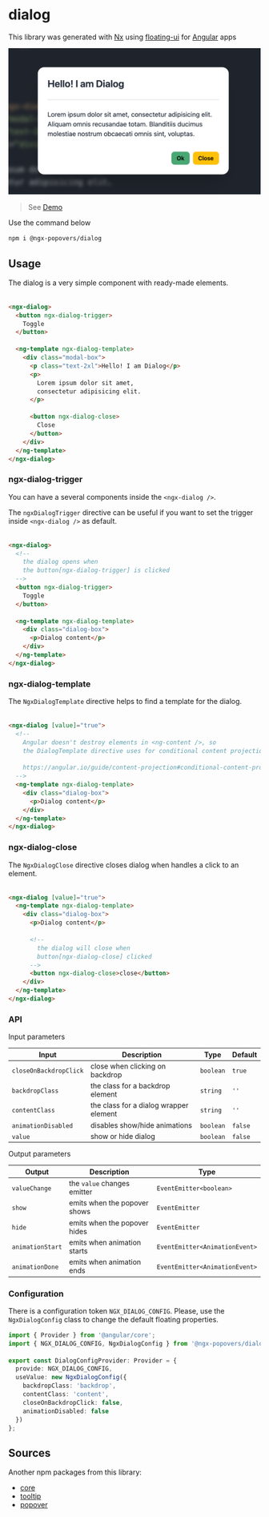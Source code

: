 # dialog

This library was generated with [Nx](https://nx.dev)
using [floating-ui](https://floating-ui.com/) for [Angular](https://angular.dev/) apps

<img src="https://raw.githubusercontent.com/al-march/ngx-popovers/main/packages/dialog/assets/preview.png" alt="dialog preview">

> See [Demo](https://ngx-popovers.vercel.app/dialog)

Use the command below

```bash
npm i @ngx-popovers/dialog
```

## Usage

The dialog is a very simple component with ready-made elements.

```html angular2html

<ngx-dialog>
  <button ngx-dialog-trigger>
    Toggle
  </button>

  <ng-template ngx-dialog-template>
    <div class="modal-box">
      <p class="text-2xl">Hello! I am Dialog</p>
      <p>
        Lorem ipsum dolor sit amet,
        consectetur adipisicing elit.
      </p>

      <button ngx-dialog-close>
        Close
      </button>
    </div>
  </ng-template>
</ngx-dialog>
```

### ngx-dialog-trigger

You can have a several components inside the `<ngx-dialog />`.

The `ngxDialogTrigger` directive can be useful
if you want to set the trigger inside `<ngx-dialog />` as default.

```html angular2html

<ngx-dialog>
  <!-- 
    the dialog opens when 
    the button[ngx-dialog-trigger] is clicked 
  -->
  <button ngx-dialog-trigger>
    Toggle
  </button>

  <ng-template ngx-dialog-template>
    <div class="dialog-box">
      <p>Dialog content</p>
    </div>
  </ng-template>
</ngx-dialog>
```

### ngx-dialog-template

The `NgxDialogTemplate` directive helps to find a template for the dialog.

```html angular2html

<ngx-dialog [value]="true">
  <!-- 
    Angular doesn't destroy elements in <ng-content />, so
    the DialogTemplate directive uses for conditional content projection.
    
    https://angular.io/guide/content-projection#conditional-content-projection
  -->
  <ng-template ngx-dialog-template>
    <div class="dialog-box">
      <p>Dialog content</p>
    </div>
  </ng-template>
</ngx-dialog>
```

### ngx-dialog-close

The `NgxDialogClose` directive closes dialog
when handles a click to an element.

```html angular2html

<ngx-dialog [value]="true">
  <ng-template ngx-dialog-template>
    <div class="dialog-box">
      <p>Dialog content</p>

      <!-- 
        the dialog will close when 
        button[ngx-dialog-close] clicked 
      -->
      <button ngx-dialog-close>close</button>
    </div>
  </ng-template>
</ngx-dialog>
```

### API

Input parameters

| Input                  | Description                            | Type      | Default |
|------------------------|----------------------------------------|-----------|---------|
| `closeOnBackdropClick` | close when clicking on backdrop        | `boolean` | `true`  |
| `backdropClass`        | the class for a backdrop element       | `string`  | `''`    |
| `contentClass`         | the class for a dialog wrapper element | `string`  | `''`    |
| `animationDisabled`    | disables show/hide animations          | `boolean` | `false` |
| `value`                | show or hide dialog                    | `boolean` | `false` |

Output parameters

| Output           | Description                  | Type                           |
|------------------|------------------------------|--------------------------------|
| `valueChange`    | the `value` changes emitter  | `EventEmitter<boolean>`        |
| `show`           | emits when the popover shows | `EventEmitter`                 |
| `hide`           | emits when the popover hides | `EventEmitter`                 |
| `animationStart` | emits when animation starts  | `EventEmitter<AnimationEvent>` |
| `animationDone`  | emits when animation ends    | `EventEmitter<AnimationEvent>` |

### Configuration

There is a configuration token `NGX_DIALOG_CONFIG`.
Please, use the `NgxDialogConfig` class to change the default floating properties.

```typescript
import { Provider } from '@angular/core';
import { NGX_DIALOG_CONFIG, NgxDialogConfig } from '@ngx-popovers/dialog';

export const DialogConfigProvider: Provider = {
  provide: NGX_DIALOG_CONFIG,
  useValue: new NgxDialogConfig({
    backdropClass: 'backdrop',
    contentClass: 'content',
    closeOnBackdropClick: false,
    animationDisabled: false
  })
};
```

## Sources

Another npm packages from this library:

* [core](https://www.npmjs.com/package/@ngx-popovers/core)
* [tooltip](https://www.npmjs.com/package/@ngx-popovers/tooltip)
* [popover](https://www.npmjs.com/package/@ngx-popovers/popover)
